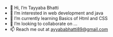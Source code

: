 - 👋 Hi, I’m Tayyaba Bhatti
- 👀 I’m interested in web development and java
- 🌱 I’m currently learning Basics of Html and CSS
- 💞️ I’m looking to collaborate on ...
- 📫 Reach me out at ayyababhatti89@gmail.com

<!---
Tayyaba-Bhatti/Tayyaba-Bhatti is a ✨ special ✨ repository because its `README.md` (this file) appears on your GitHub profile.
You can click the Preview link to take a look at your changes.
--->
